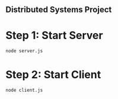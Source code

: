 ## Distributed Systems Project

# Step 1: Start Server
`node server.js`

# Step 2: Start Client
`node client.js`
